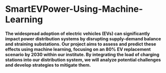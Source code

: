 # SmartEVPower-Using-Machine-Learning
#### The widespread adoption of electric vehicles (EVs) can significantly impact power distribution systems by disrupting supply-demand balance and straining substations. Our project aims to assess and predict these effects using machine learning, focusing on an 80% EV replacement scenario by 2030 within our institute. By integrating the load of charging stations into our distribution system, we will analyze potential challenges and develop strategies to mitigate them.
